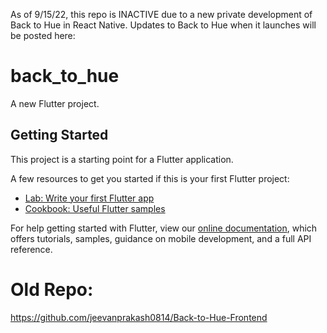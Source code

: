 As of 9/15/22, this repo is INACTIVE due to a new private development of Back to Hue in React Native. Updates to Back to Hue when it launches will be posted here:

# back_to_hue

A new Flutter project.

## Getting Started

This project is a starting point for a Flutter application.

A few resources to get you started if this is your first Flutter project:

- [Lab: Write your first Flutter app](https://flutter.dev/docs/get-started/codelab)
- [Cookbook: Useful Flutter samples](https://flutter.dev/docs/cookbook)

For help getting started with Flutter, view our
[online documentation](https://flutter.dev/docs), which offers tutorials,
samples, guidance on mobile development, and a full API reference.

# Old Repo:
https://github.com/jeevanprakash0814/Back-to-Hue-Frontend
